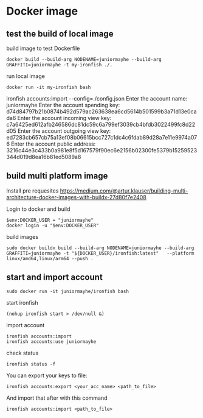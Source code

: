 # Docker image

## test the build of local image
build image to test Dockerfile
```
docker build --build-arg NODENAME=juniormayhe --build-arg GRAFFITI=juniormayhe -t my-ironfish ./.
```

run local image
```
docker run -it my-ironfish bash
```

ironfish accounts:import --config=./config.json
Enter the account name: juniormayhe
Enter the account spending key: d74d84797b21b0874b492d579ac263638ea6cd5614b501599b3a71d13e0cada6
Enter the account incoming view key: c7a6425ed612afb246586dc81dc59c6a799ef3039cb4bfdb3022499fc8d22d05
Enter the account outgoing view key: ed7283cb657cb75a13ef08b06615bcc727c1dc4c6fdab89d28a7e11e9974a076
Enter the account public address: 3216c44e3c433b0a981e8f5d167579f90ec6e2156b02300fe5379b15259523344d019d8ea16b81ed5089a8

## build multi platform image
Install pre requesites https://medium.com/@artur.klauser/building-multi-architecture-docker-images-with-buildx-27d80f7e2408

Login to docker and build
```
$env:DOCKER_USER = "juniormayhe"
docker login -u "$env:DOCKER_USER"
```

build images
```
sudo docker buildx build --build-arg NODENAME=juniormayhe --build-arg GRAFFITI=juniormayhe -t "${DOCKER_USER}/ironfish:latest"   --platform linux/amd64,linux/arm64 --push .
```

## start and import account
```
sudo docker run -it juniormayhe/ironfish bash
```

start ironfish
```
(nohup ironfish start > /dev/null &)
```

import account
```
ironfish accounts:import
ironfish accounts:use juniormayhe
```

check status
```
ironfish status -f
```

You can export your keys to file:
```
ironfish accounts:export <your_acc_name> <path_to_file>
```

And import that after with this command
```
ironfish accounts:import <path_to_file>
```
